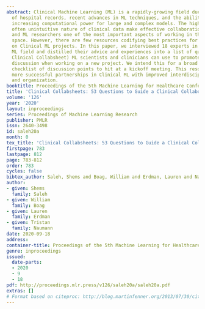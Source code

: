 ```yaml
---
abstract: Clinical Machine Learning (ML) is a rapidly-growing field due to the digitization
  of hospital records, recent advances in ML techniques, and the ability to leverage
  increasing computational power for large and complex models. The high stakes and
  often unintuitive nature of clinical data make effective collaboration between clinicians
  and ML researchers one of the most important aspects of working in this interdisciplinary
  space. However, there are few resources codifying best practices for collaboration
  on Clinical ML projects. In this paper, we interviewed 18 experts in the Clinical
  ML field and distilled their advice and experiences into a list of questions (a
  Clinical Collabsheet) ML scientists and clinicians can use to promote effective
  discussion when working on a new project. We intend this for a broad audience as
  checklist of discussion points to hit at a kickoff meeting. This resource will enable
  more successful partnerships in Clinical ML with improved interdisciplinary communication
  and organization.
booktitle: Proceedings of the 5th Machine Learning for Healthcare Conference
title: 'Clinical Collabsheets: 53 Questions to Guide a Clinical Collaboration'
volume: '126'
year: '2020'
layout: inproceedings
series: Proceedings of Machine Learning Research
publisher: PMLR
issn: 2640-3498
id: saleh20a
month: 0
tex_title: 'Clinical Collabsheets: 53 Questions to Guide a Clinical Collaboration'
firstpage: 783
lastpage: 812
page: 783-812
order: 783
cycles: false
bibtex_author: Saleh, Shems and Boag, William and Erdman, Lauren and Naumann, Tristan
author:
- given: Shems
  family: Saleh
- given: William
  family: Boag
- given: Lauren
  family: Erdman
- given: Tristan
  family: Naumann
date: 2020-09-18
address: 
container-title: Proceedings of the 5th Machine Learning for Healthcare Conference
genre: inproceedings
issued:
  date-parts:
  - 2020
  - 9
  - 18
pdf: http://proceedings.mlr.press/v126/saleh20a/saleh20a.pdf
extras: []
# Format based on citeproc: http://blog.martinfenner.org/2013/07/30/citeproc-yaml-for-bibliographies/
---
```

